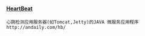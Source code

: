 #### [ HeartBeat](https://gitee.com/mkk/HeartBeat)
```
心跳检测应用服务器(如Tomcat,Jetty)的JAVA 微服务应用程序 http://andaily.com/hb/
```